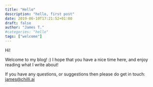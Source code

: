 ```yaml
---
title: "Hello"
description: "hello, first post"
date: 2019-06-10T17:21:52+01:00
draft: false
author: "James T."
#categories: "hello"
tags: ["welcome"]
---
```

Hi!

Welcome to my blog! :)  I hope that you have a nice time here, and enjoy reading what I write about!

If you have any questions, or suggestions then please do get in touch: james@chilli.ai
